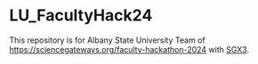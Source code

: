 # LU_FacultyHack24

This repository is for Albany State University Team of https://sciencegateways.org/faculty-hackathon-2024 with [SGX3](https://sciencegateways.org/).
